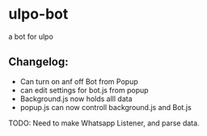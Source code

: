 # ulpo-bot
a bot for ulpo
## Changelog: 

* Can turn on anf off Bot from Popup
* can edit settings for bot.js from popup
* Background.js now holds alll data
* popup.js can now controll background.js and Bot.js

TODO: Need to make Whatsapp Listener, and parse data. 